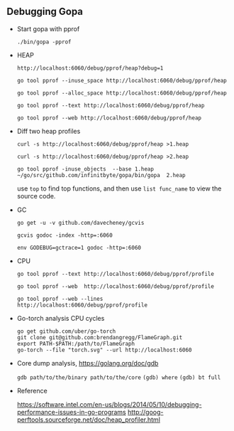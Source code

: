 
## Debugging Gopa

* Start gopa with pprof

    `./bin/gopa -pprof`
    
    
* HEAP

    `http://localhost:6060/debug/pprof/heap?debug=1`

    `go tool pprof --inuse_space http://localhost:6060/debug/pprof/heap`

    `go tool pprof --alloc_space http://localhost:6060/debug/pprof/heap`

    `go tool pprof --text http://localhost:6060/debug/pprof/heap`

    `go tool pprof --web http://localhost:6060/debug/pprof/heap`


* Diff two heap profiles

    `curl -s http://localhost:6060/debug/pprof/heap >1.heap`
    
    `curl -s http://localhost:6060/debug/pprof/heap >2.heap`
    
    `go tool pprof -inuse_objects  --base 1.heap ~/go/src/github.com/infinitbyte/gopa/bin/gopa  2.heap`
    
    use `top` to find top functions, and then use `list func_name` to view the source code.


* GC

    `go get -u -v github.com/davecheney/gcvis`

    `gcvis godoc -index -http=:6060`

    `env GODEBUG=gctrace=1 godoc -http=:6060`

* CPU

    `go tool pprof --text http://localhost:6060/debug/pprof/profile`

    `go tool pprof --web  http://localhost:6060/debug/pprof/profile`

    `go tool pprof --web --lines  http://localhost:6060/debug/pprof/profile`


* Go-torch analysis CPU cycles

    ```
    go get github.com/uber/go-torch
    git clone git@github.com:brendangregg/FlameGraph.git
    export PATH-$PATH:/path/to/FlameGraph
    go-torch --file "torch.svg" --url http://localhost:6060
    ```
    
* Core dump analysis, https://golang.org/doc/gdb

    `gdb path/to/the/binary path/to/the/core`
    `(gdb) where`
    `(gdb) bt full`


* Reference

    https://software.intel.com/en-us/blogs/2014/05/10/debugging-performance-issues-in-go-programs
    http://goog-perftools.sourceforge.net/doc/heap_profiler.html
    

